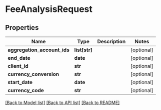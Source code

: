 # FeeAnalysisRequest

## Properties
Name | Type | Description | Notes
------------ | ------------- | ------------- | -------------
**aggregation_account_ids** | **list[str]** |  | [optional] 
**end_date** | **date** |  | [optional] 
**client_id** | **str** |  | [optional] 
**currency_conversion** | **str** |  | [optional] 
**start_date** | **date** |  | [optional] 
**currency_code** | **str** |  | [optional] 

[[Back to Model list]](../README.md#documentation-for-models) [[Back to API list]](../README.md#documentation-for-api-endpoints) [[Back to README]](../README.md)


